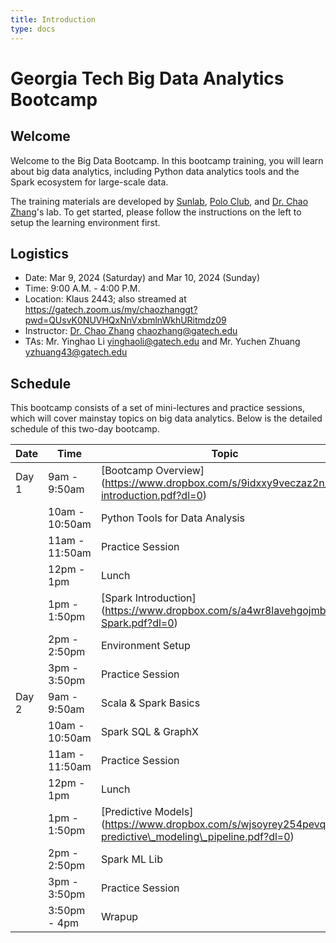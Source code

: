```yaml
---
title: Introduction
type: docs
---
```


# Georgia Tech Big Data Analytics Bootcamp

## Welcome

Welcome to the Big Data Bootcamp.  In this bootcamp training, you will learn about big data analytics, including Python data analytics tools and the Spark ecosystem for large-scale data.

The training materials are developed by [Sunlab](http://www.sunlab.org), [Polo Club](https://poloclub.github.io), and [Dr. Chao Zhang](http://chaozhang.org)'s lab. To get started, please follow the instructions on the left to setup the learning environment first.

## Logistics

- Date: Mar 9, 2024 (Saturday) and Mar 10, 2024 (Sunday)
- Time: 9:00 A.M. - 4:00 P.M.
- Location: Klaus 2443; also streamed at https://gatech.zoom.us/my/chaozhanggt?pwd=QUsvK0NUVHQxNnVxbmlnWkhURitmdz09
- Instructor: [Dr. Chao Zhang](http://chaozhang.org) chaozhang@gatech.edu
- TAs: Mr. Yinghao Li yinghaoli@gatech.edu and Mr. Yuchen Zhuang  yzhuang43@gatech.edu

## Schedule

This bootcamp consists of a set of mini-lectures and practice sessions, which will cover mainstay topics on big data analytics. Below is the detailed schedule of this two-day bootcamp.

<!-- | Date       | Time           | Topic                          |                  | -->
<!-- |------------|----------------|--------------------------------|------------------| -->
<!-- | Day 1 | 9am - 9:50am   | [Bootcamp Overview](https://www.dropbox.com/s/9idxxy9veczaz2n/01-introduction.pdf?dl=0)              | Chao             | -->
<!-- |            | 10am - 10:50am | Python Tools for Data Analysis | Yinghao          | -->
<!-- |            | 11am - 11:50am | Practice Session               |                  | -->
<!-- |            | 12pm - 1pm     | Lunch                          |                  | -->
<!-- |            | 1pm - 1:50pm   | [Spark Introduction](https://www.dropbox.com/s/a4wr8lavehgojmb/02-Spark.pdf?dl=0)             | Chao             | -->
<!-- |            | 2pm - 2:50pm   | Environment Setup              | Yinghao & Yuchen | -->
<!-- |            | 3pm - 3:50pm   | Practice Session               |                  | -->
<!-- | Day 2 | 9am - 9:50am   | Scala & Spark Basics           | Yinghao          | -->
<!-- |            | 10am - 10:50am | Spark SQL & GraphX             | Yuchen           | -->
<!-- |            | 11am - 11:50am | Practice Session               |                  | -->
<!-- |            | 12pm - 1pm     | Lunch                          |                  | -->
<!-- |            | 1pm - 1:50pm   | [Predictive Models](https://www.dropbox.com/s/wjsoyrey254pevq/03-predictive_modeling_pipeline.pdf?dl=0)              | Chao             | -->
<!-- |            | 2pm - 2:50pm   | Spark ML Lib                   | Yuchen           | -->
<!-- |            | 3pm - 3:50pm   | Practice Session               |                  | -->
<!-- |            | 3:50pm - 4pm   | Wrapup                         | Chao             | -->


| Date | Time | Topic | Instructor | Recording |
|------------|----------------|--------------------------------|------------------|------------------|
| Day 1 | 9am - 9:50am | \[Bootcamp Overview\](https://www.dropbox.com/s/9idxxy9veczaz2n/01-introduction.pdf?dl=0) | Chao | [recording](https://mediaspace.gatech.edu/media/Chao+Zhang%27s+Personal+Meeting+Room/1_xlpnlh8u) |
| | 10am - 10:50am | Python Tools for Data Analysis | Yinghao | [recording](https://mediaspace.gatech.edu/media/Chao+Zhang%27s+Personal+Meeting+Room/1_ilq7jyjq) |
| | 11am - 11:50am | Practice Session | | |
| | 12pm - 1pm | Lunch | | |
| | 1pm - 1:50pm | \[Spark Introduction\](https://www.dropbox.com/s/a4wr8lavehgojmb/02-Spark.pdf?dl=0) | Chao | [recording](https://mediaspace.gatech.edu/media/Chao+Zhang%27s+Personal+Meeting+Room/1_2s3nq89i) |
| | 2pm - 2:50pm | Environment Setup | Yinghao & Yuchen | [recording](https://mediaspace.gatech.edu/media/Chao+Zhang%27s+Personal+Meeting+Room/1_ob3esi0e) |
| | 3pm - 3:50pm | Practice Session | | |
| Day 2 | 9am - 9:50am | Scala & Spark Basics | Yinghao | [recording](https://mediaspace.gatech.edu/media/Chao+Zhang%27s+Personal+Meeting+Room/1_ftew3aii) |
| | 10am - 10:50am | Spark SQL & GraphX | Yuchen | [recording](https://mediaspace.gatech.edu/media/Chao+Zhang%27s+Personal+Meeting+Room/1_pvp0cht2) |
| | 11am - 11:50am | Practice Session | | [recording](https://mediaspace.gatech.edu/media/Chao+Zhang%27s+Personal+Meeting+Room/1_zjl9i2na) |
| | 12pm - 1pm | Lunch | | |
| | 1pm - 1:50pm | \[Predictive Models\](https://www.dropbox.com/s/wjsoyrey254pevq/03-predictive\_modeling\_pipeline.pdf?dl=0) | Chao | [recording](https://mediaspace.gatech.edu/media/Chao+Zhang%27s+Personal+Meeting+Room/1_lrs4tjoe) |
| | 2pm - 2:50pm | Spark ML Lib | Yuchen | [recording](https://mediaspace.gatech.edu/media/Chao+Zhang%27s+Personal+Meeting+Room/1_t66z5ayk) |
| | 3pm - 3:50pm | Practice Session | | |
| | 3:50pm - 4pm | Wrapup | Chao | |


<!-- ## Resources -->

<!-- Recordings: -->
<!-- - [Bootcamp Overview](https://bluejeans.com/s/2y4ZH) -->
<!-- - [Intro to Spark](https://bluejeans.com/s/sTNso/) -->
<!-- - [Predictive Modeling](https://bluejeans.com/s/5uXXg) -->

<!-- Notebooks: -->
<!-- - [Word Embedding](https://www.dropbox.com/s/f9x670g5kclok3a/word-embedding.ipynb?dl=0) -->
